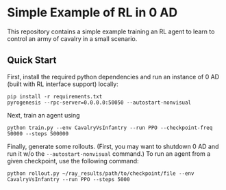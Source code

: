 # Simple Example of RL in 0 AD
This repository contains a simple example training an RL agent to learn to control an army of cavalry in a small scenario.

## Quick Start
First, install the required python dependencies  and run an instance of 0 AD (built with RL interface support) locally:

```
pip install -r requirements.txt
pyrogenesis --rpc-server=0.0.0.0:50050 --autostart-nonvisual
```

Next, train an agent using
```
python train.py --env CavalryVsInfantry --run PPO --checkpoint-freq 50000 --steps 500000
```

Finally, generate some rollouts. (First, you may want to shutdown 0 AD and run it w/o the `--autostart-nonvisual` command.) To run an agent from a given checkpoint, use the following command:
```
python rollout.py ~/ray_results/path/to/checkpoint/file --env CavalryVsInfantry --run PPO --steps 5000
```
